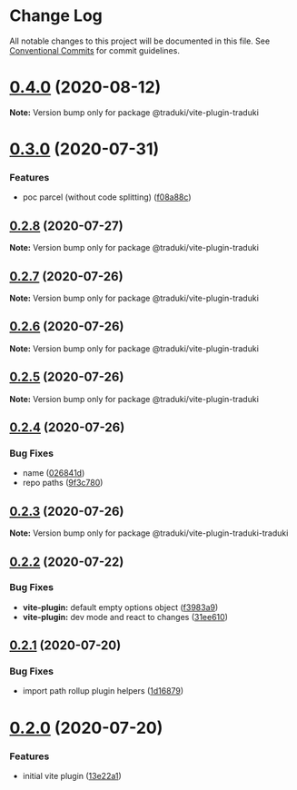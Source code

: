 # Change Log

All notable changes to this project will be documented in this file.
See [Conventional Commits](https://conventionalcommits.org) for commit guidelines.

# [0.4.0](https://github.com/havelaer/traduki/compare/v0.3.0...v0.4.0) (2020-08-12)

**Note:** Version bump only for package @traduki/vite-plugin-traduki





# [0.3.0](https://github.com/havelaer/traduki/compare/v0.2.8...v0.3.0) (2020-07-31)


### Features

* poc parcel (without code splitting) ([f08a88c](https://github.com/havelaer/traduki/commit/f08a88cffe45a884f7fe3e1962f2395ab5743fb9))





## [0.2.8](https://github.com/havelaer/traduki/compare/v0.2.7...v0.2.8) (2020-07-27)

**Note:** Version bump only for package @traduki/vite-plugin-traduki





## [0.2.7](https://github.com/havelaer/traduki/compare/v0.2.6...v0.2.7) (2020-07-26)

**Note:** Version bump only for package @traduki/vite-plugin-traduki





## [0.2.6](https://github.com/havelaer/traduki/compare/v0.2.5...v0.2.6) (2020-07-26)

**Note:** Version bump only for package @traduki/vite-plugin-traduki





## [0.2.5](https://github.com/havelaer/traduki/compare/v0.2.4...v0.2.5) (2020-07-26)

**Note:** Version bump only for package @traduki/vite-plugin-traduki





## [0.2.4](https://github.com/havelaer/traduki/compare/v0.2.3...v0.2.4) (2020-07-26)


### Bug Fixes

* name ([026841d](https://github.com/havelaer/traduki/commit/026841d9f6ef1eaf84b5d7e54093b7076cb1e93a))
* repo paths ([9f3c780](https://github.com/havelaer/traduki/commit/9f3c7801933e2f60f01387917f3f29f845559ef1))





## [0.2.3](https://github.com/havelaer/traduki/compare/v0.2.2...v0.2.3) (2020-07-26)

**Note:** Version bump only for package @traduki/vite-plugin-traduki-traduki





## [0.2.2](https://github.com/havelaer/traduki/compare/v0.2.1...v0.2.2) (2020-07-22)


### Bug Fixes

* **vite-plugin:** default empty options object ([f3983a9](https://github.com/havelaer/traduki/commit/f3983a9586a699b96dfd5d27cd16ad1450c19251))
* **vite-plugin:** dev mode and react to changes ([31ee610](https://github.com/havelaer/traduki/commit/31ee61001647c3721d433e7ec4e9b1079e608db0))





## [0.2.1](https://github.com/havelaer/traduki/compare/v0.2.0...v0.2.1) (2020-07-20)


### Bug Fixes

* import path rollup plugin helpers ([1d16879](https://github.com/havelaer/traduki/commit/1d168793f283a54d28152531d911e9227fcc6853))





# [0.2.0](https://github.com/havelaer/traduki/compare/v0.1.0...v0.2.0) (2020-07-20)


### Features

* initial vite plugin ([13e22a1](https://github.com/havelaer/traduki/commit/13e22a15a9483e15dff79c29156ca5a2c7e67cb6))

